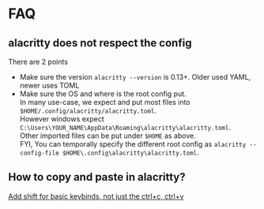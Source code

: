 # FAQ

## alacritty does not respect the config

There are 2 points

- Make sure the version `alacritty --version` is 0.13+. Older used YAML, newer uses TOML
- Make sure the OS and where is the root config put.\
  In many use-case, we expect and put most files into `$HOME/.config/alacritty/alacritty.toml`.\
  However windows expect `C:\Users\YOUR_NAME\AppData\Roaming\alacritty\alacritty.toml`.\
  Other imported files can be put under `$HOME` as above.\
  FYI, You can temporally specify the different root config as `alacritty --config-file $HOME\.config\alacritty\alacritty.toml`.

## How to copy and paste in alacritty?

[Add shift for basic keybinds, not just the ctrl+c, ctrl+v](https://github.com/alacritty/alacritty/issues/2383)
